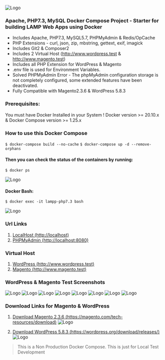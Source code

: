 ![Logo](docs/lamp.png) 

###  Apache, PHP7.3, MySQL Docker Compose Project - Starter for building LAMP Web Apps using Docker

- Includes Apache, PHP7.3, MySQL5.7, PHPMyAdmin & Redis/OpCache
- PHP Extensions - curl, json, zip, mbstring, gettext, exif, imagick
- Includes Git2 & Composer2
- Includes 2 Virtual Host (http://www.wordpress.test & http://www.magento.test)
- Includes all PHP Extension for WordPress & Magento
- .env file is used for Environment Variables.
- Solved PHPMyAdmin Error - The phpMyAdmin configuration storage is not completely configured, some extended features have been deactivated.
- Fully Compatible with Magento2.3.6 & WordPress 5.8.3

### Prerequisites:

You must have Docker Installed in your System ! Docker version >= 20.10.x & Docker Compose version >= 1.25.x

### How to use this Docker Compose
`$ docker-compose build --no-cache`
`$ docker-compose up -d --remove-orphans`

#### Then you can check the status of the containers by running:
`$ docker ps`

![Logo](docs/docker_ps.png) 

#### Docker Bash:
`$ docker exec -it lampp-php7.3 bash`

![Logo](docs/docker_bash.png) 

### Url Links
1. [LocalHost (http://localhost)](http://localhost "Localhost")
2. [PHPMyAdmin (http://localhost:8080)](http://localhost:8080 "PHPMyAdmin")

### Virtual Host
1. [WordPress (http://www.wordpress.test)](http://www.wordpress.test "WordPress")
2. [Magento (http://www.magento.test)](http://www.magento.test "Magento")

### WordPress & Magento Test Screenshots

![Logo](docs/WordPress.png) 
![Logo](docs/WordPress2.png) 
![Logo](docs/Magento.png) 
![Logo](docs/Magento2.png) 
![Logo](docs/Magento3.png) 
![Logo](docs/Magento4.png) 
![Logo](docs/Magento5.png) 
![Logo](docs/Magento6.png) 

### Download Links for Magento & WordPress
1. [Download Magento 2.3.6 (https://magento.com/tech-resources/download)](https://magento.com/tech-resources/download "Download Magento 2.3.6")
![Logo](docs/MagentoDownload.png) 

2. [Download WordPress 5.8.3 (https://wordpress.org/download/releases/)](https://wordpress.org/download/releases "Download WordPress 5.8.3")
![Logo](docs/WordPressDownload.png) 




> This is a Non Production Docker Compose. This is just for Local Test Development
